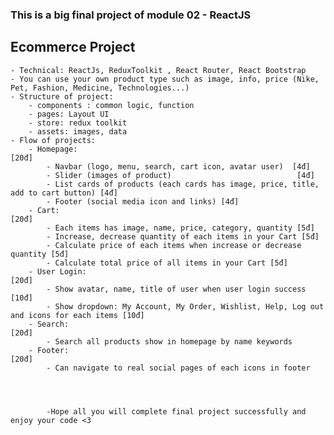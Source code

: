 ### This is a big final project of module 02 - ReactJS
## Ecommerce Project
    - Technical: ReactJs, ReduxToolkit , React Router, React Bootstrap
    - You can use your own product type such as image, info, price (Nike, Pet, Fashion, Medicine, Technologies...)
    - Structure of project: 
        - components : common logic, function
        - pages: Layout UI
        - store: redux toolkit
        - assets: images, data
    - Flow of projects:
        - Homepage:                                                                         [20đ]
            - Navbar (logo, menu, search, cart icon, avatar user)  [4đ]
            - Slider (images of product)                            [4đ]
            - List cards of products (each cards has image, price, title, add to cart button) [4đ]
            - Footer (social media icon and links) [4đ]
        - Cart:                                                                             [20đ]
            - Each items has image, name, price, category, quantity [5đ]
            - Increase, decrease quantity of each items in your Cart [5đ]
            - Calculate price of each items when increase or decrease quantity [5đ]
            - Calculate total price of all items in your Cart [5đ]
        - User Login:                                                                       [20đ]
            - Show avatar, name, title of user when user login success [10đ]
            - Show dropdown: My Account, My Order, Wishlist, Help, Log out and icons for each items [10đ]
        - Search:                                                                           [20đ]
            - Search all products show in homepage by name keywords
        - Footer:                                                                           [20đ]
            - Can navigate to real social pages of each icons in footer


            
            
            -Hope all you will complete final project successfully and enjoy your code <3
